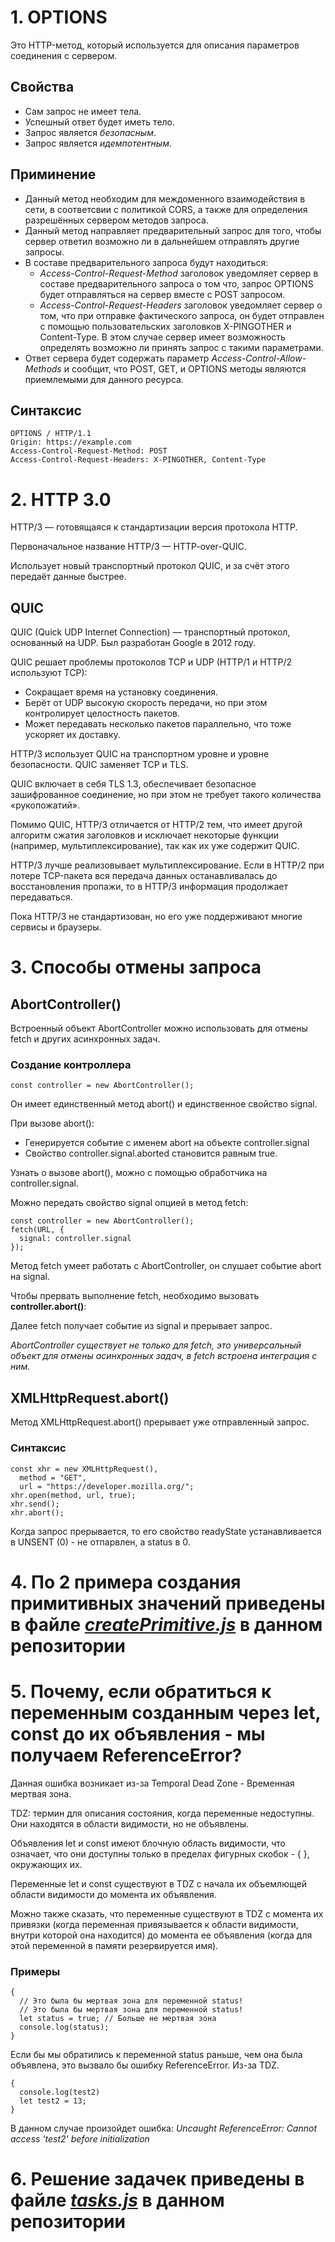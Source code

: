 # 1. OPTIONS
Это HTTP-метод, который используется для описания параметров соединения с сервером.
## Свойства
- Сам запрос не имеет тела.
- Успешный ответ будет иметь тело.
- Запрос является _безопасным_.
- Запрос является _идемпотентным_.
## Приминение
- Данный метод необходим для междоменного взаимодействия в сети, в соответсвии с политикой CORS, а также для определения разрешённых сервером методов запроса.
- Данный метод направляет предварительный запрос для того, чтобы сервер ответил возможно ли в дальнейшем отправлять другие запросы.
- В составе предварительного запроса будут находиться:
  - _Access-Control-Request-Method_ заголовок уведомляет сервер в составе предварительного запроса о том что, запрос OPTIONS будет отправляться на сервер вместе с POST запросом.
  - _Access-Control-Request-Headers_ заголовок уведомляет сервер о том, что при отправке фактического запроса, он будет отправлен с помощью пользовательских заголовков X-PINGOTHER и Content-Type. В этом случае сервер имеет возможность определять возможно ли принять запрос с такими параметрами.
- Ответ сервера будет содержать параметр _Access-Control-Allow-Methods_ и сообщит, что POST, GET, и OPTIONS методы являются приемлемыми для данного ресурса.
## Синтаксис
```
OPTIONS / HTTP/1.1
Origin: https://example.com
Access-Control-Request-Method: POST
Access-Control-Request-Headers: X-PINGOTHER, Content-Type
```
# 2. HTTP 3.0
HTTP/3 — готовящаяся к стандартизации версия протокола HTTP.

Первоначальное название HTTP/3 — HTTP-over-QUIC.

Использует новый транспортный протокол QUIC, и за счёт этого передаёт данные быстрее.
## QUIC
QUIC (Quick UDP Internet Connection) — транспортный протокол, основанный на UDP. Был разработан Google в 2012 году.

QUIC решает проблемы протоколов TCP и UDP (HTTP/1 и HTTP/2 используют TCP):
- Сокращает время на установку соединения.
- Берёт от UDP высокую скорость передачи, но при этом контролирует целостность пакетов.
- Может передавать несколько пакетов параллельно, что тоже ускоряет их доставку.

HTTP/3 использует QUIC на транспортном уровне и уровне безопасности. QUIC заменяет TCP и TLS.

QUIC включает в себя TLS 1.3, обеспечивает безопасное зашифрованное соединение, но при этом не требует такого количества «рукопожатий».

Помимо QUIC, HTTP/3 отличается от HTTP/2 тем, что имеет другой алгоритм сжатия заголовков и исключает некоторые функции (например, мультиплексирование), так как их уже содержит QUIC.

HTTP/3 лучше реализовывает мультиплексирование. Если в HTTP/2 при потере TCP-пакета вся передача данных останавливалась до восстановления пропажи, то в HTTP/3 информация продолжает передаваться.

Пока HTTP/3 не стандартизован, но его уже поддерживают многие сервисы и браузеры.
# 3. Способы отмены запроса
## AbortController()
Встроенный объект AbortController можно использовать для отмены fetch и других асинхронных задач.
### Создание контроллера
```
const controller = new AbortController();
```
Он имеет единственный метод abort() и единственное свойство signal.

При вызове abort():
- Генерируется событие с именем abort на объекте controller.signal
- Свойство controller.signal.aborted становится равным true.

Узнать о вызове abort(), можно с помощью обработчика на controller.signal.

Можно передать свойство signal опцией в метод fetch:
```
const controller = new AbortController();
fetch(URL, {
  signal: controller.signal
});
```
Метод fetch умеет работать с AbortController, он слушает событие abort на signal.

Чтобы прервать выполнение fetch, необходимо вызовать **controller.abort()**:

Далее fetch получает событие из signal и прерывает запрос.

*AbortController существует не только для fetch, это универсальный объект для отмены асинхронных задач, в fetch встроена интеграция с ним.*

## XMLHttpRequest.abort()
Метод XMLHttpRequest.abort() прерывает уже отправленный запрос.
### Синтаксис
```
const xhr = new XMLHttpRequest(),
  method = "GET",
  url = "https://developer.mozilla.org/";
xhr.open(method, url, true);
xhr.send();
xhr.abort();
```
Когда запрос прерывается, то его свойство readyState устанавливается в UNSENT (0) - не отпарвлен, а status в 0.
# 4. По 2 примера создания примитивных значений приведены в файле [_createPrimitive.js_](https://github.com/LxCtchr/aston-JS-core-Usin/blob/master/createPrimitive.js) в данном репозитории
# 5. Почему, если обратиться к переменным созданным через let, const до их объявления - мы получаем ReferenceError?
Данная ошибка возникает из-за Temporal Dead Zone - Временная мертвая зона.

TDZ: термин для описания состояния, когда переменные недоступны. Они находятся в области видимости, но не объявлены.

Объявления let и const имеют блочную область видимости, что означает, что они доступны только в пределах фигурных скобок - { }, окружающих их.

Переменные let и const существуют в TDZ с начала их объемлющей области видимости до момента их объявления.

Можно также сказать, что переменные существуют в TDZ с момента их привязки (когда переменная привязывается к области видимости, внутри которой она находится) до момента ее объявления (когда для этой переменной в памяти резервируется имя).

### Примеры
```
{
  // Это была бы мертвая зона для переменной status!
  // Это была бы мертвая зона для переменной status!
  let status = true; // Больше не мертвая зона
  console.log(status);
}
```
Если бы мы обратились к переменной status раньше, чем она была объявлена, это вызвало бы ошибку ReferenceError. Из-за TDZ.
```
{
  console.log(test2)
  let test2 = 13;
}
```
В данном случае произойдет ошибка: *Uncaught ReferenceError: Cannot access 'test2' before initialization*
# 6. Решение задачек приведены в файле [_tasks.js_](https://github.com/LxCtchr/aston-JS-core-Usin/blob/master/tasks.js) в данном репозитории
